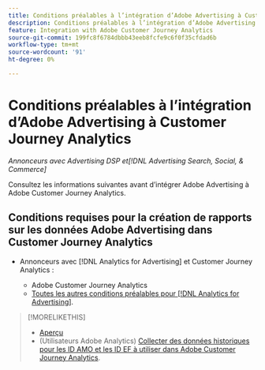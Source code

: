 ```yaml
---
title: Conditions préalables à l’intégration d’Adobe Advertising à Customer Journey Analytics
description: Conditions préalables à l’intégration d’Adobe Advertising à Customer Journey Analytics
feature: Integration with Adobe Customer Journey Analytics
source-git-commit: 199fc8f6784dbbb43eeb8fcfe9c6f0f35cfdad6b
workflow-type: tm+mt
source-wordcount: '91'
ht-degree: 0%

---
```


# Conditions préalables à l’intégration d’Adobe Advertising à Customer Journey Analytics

*Annonceurs avec Advertising DSP et[!DNL Advertising Search, Social, & Commerce]*

Consultez les informations suivantes avant d’intégrer Adobe Advertising à Adobe Customer Journey Analytics.

## Conditions requises pour la création de rapports sur les données Adobe Advertising dans Customer Journey Analytics

* Annonceurs avec [!DNL Analytics for Advertising] et Customer Journey Analytics :

   * Adobe Customer Journey Analytics <!-- any specific version? -->
   * [Toutes les autres conditions préalables pour [!DNL Analytics for Advertising]](/help/integrations/analytics/prerequisites.md).

>[!MORELIKETHIS]
>
>* [Aperçu](overview.md)
>* (Utilisateurs Adobe Analytics) [Collecter des données historiques pour les ID AMO et les ID EF à utiliser dans Adobe Customer Journey Analytics](/help/integrations/analytics/rvars-to-evars.md).
